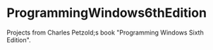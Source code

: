 # ProgrammingWindows6thEdition
Projects from Charles Petzold;s book "Programming Windows Sixth Edition".
